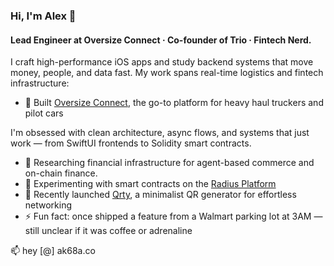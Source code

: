 ### Hi, I'm Alex 👋

#### Lead Engineer at Oversize Connect · Co-founder of Trio · Fintech Nerd.

I craft high-performance iOS apps and study backend systems that move money, people, and data fast. My work spans real-time logistics and fintech infrastructure:

- 📱 Built [Oversize Connect](https://apps.apple.com/us/app/oversize-connect/id6741709246), the go-to platform for heavy haul truckers and pilot cars

I'm obsessed with clean architecture, async flows, and systems that just work — from SwiftUI frontends to Solidity smart contracts.

- 🔐 Researching financial infrastructure for agent-based commerce and on-chain finance.
- 🧪 Experimenting with smart contracts on the [Radius Platform](https://radiustech.xyz/)
- 🚀 Recently launched [Qrty](https://apps.apple.com/us/app/qrty/id6744279795), a minimalist QR generator for effortless networking
- ⚡ Fun fact: once shipped a feature from a Walmart parking lot at 3AM — still unclear if it was coffee or adrenaline

📫 hey [@] ak68a.co
